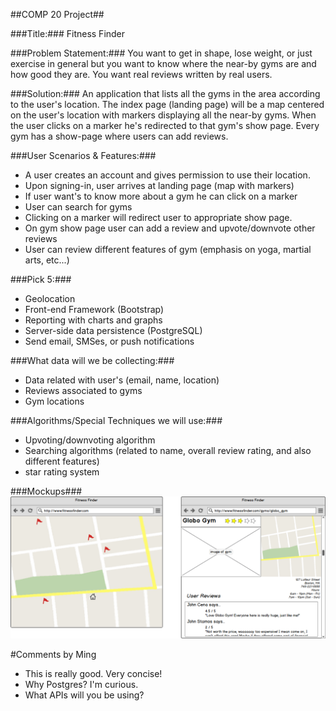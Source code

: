 ##COMP 20 Project##

###Title:###
 Fitness Finder

###Problem Statement:###
 You want to get in shape, lose weight, or just exercise in general but you want to know where the near-by gyms are and how good they are. You want real reviews written by real users. 

###Solution:###
 An application that lists all the gyms in the area according to the user's location. The index page (landing page) will be a map centered on the user's location with markers displaying all the near-by gyms. When the user clicks on a marker he's redirected to that gym's show page. Every gym has a show-page where users can add reviews. 

###User Scenarios & Features:###
+ A user creates an account and gives permission to use their location. 
+ Upon signing-in, user arrives at landing page (map with markers)
+ If user want's to know more about a gym he can click on a marker
+ User can search for gyms
+ Clicking on a marker will redirect user to appropriate show page.
+ On gym show page user can add a review and upvote/downvote other reviews
+ User can review different features of gym (emphasis on yoga, martial arts, etc...)

###Pick 5:###
+ Geolocation
+ Front-end Framework (Bootstrap)
+ Reporting with charts and graphs
+ Server-side data persistence (PostgreSQL)
+ Send email, SMSes, or push notifications

###What data will we be collecting:###
+ Data related with user's (email, name, location)
+ Reviews associated to gyms
+ Gym locations

###Algorithms/Special Techniques we will use:###
+ Upvoting/downvoting algorithm
+ Searching algorithms (related to name, overall review rating, and also different features)
+ star rating system

###Mockups###
![Balsamiq Mockup](fitnessFinder.png?raw=true "Balsamiq Website Mockup")

#Comments by Ming
* This is really good.  Very concise!
* Why Postgres? I'm curious.
* What APIs will you be using?
